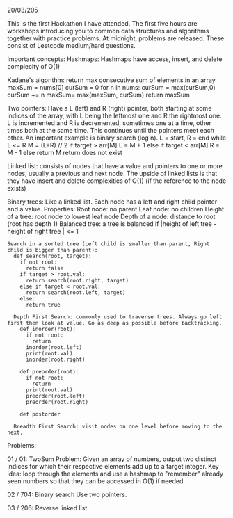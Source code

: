 20/03/205

This is the first Hackathon I have attended. The first five hours are workshops introducing you to common data structures and algorithms together with practice problems. 
At midnight, problems are released. These consist of Leetcode medium/hard questions.

Important concepts:
  Hashmaps:
  Hashmaps have access, insert, and delete complecity of O(1)

  Kadane's algorithm: return max consecutive sum of elements in an array
    maxSum = nums[0]
    curSum = 0
    for n in nums:
      curSum = max(curSum,0)
      curSum += n
      maxSum= max(maxSum, curSum)
    return maxSum

  Two pointers: 
  Have a L (left) and R (right) pointer, both starting at some indices of the array, with L being the leftmost one and R the rightmost one. L is incremented and R is decremented, sometimes one at a time, other times both at the same time. This continues until the pointers meet each other.
  An important example is binary search (log n).
    L = start, R = end
    while L <= R 
      M = (L+R) // 2
      if target > arr[M]
        L = M + 1
      else if target < arr[M]
        R = M - 1
      else
        return M
    return does not exist
  
  Linked list: consists of nodes that have a value and pointers to one or more nodes, usually a previous and next node. The upside of linked lists is that they have insert and delete complexities of O(1) (if the reference to the node exists)

  Binary trees: Like a linked list. Each node has a left and right child pointer and a value. Properties:
    Root node: no parent
    Leaf node: no children
    Height of a tree: root node to lowest leaf node
    Depth of a node: distance to root (root has depth 1)
    Balanced tree: a tree is balanced if |height of left tree - height of right tree | <= 1




    Search in a sorted tree (Left child is smaller than parent, Right child is bigger than parent):
      def search(root, target):
        if not root:
          return false
        if target > root.val:
          return search(root.right, target)
        else if target < root.val:
          return search(root.left, target)
        else:
          return true 
        
      Depth First Search: commonly used to traverse trees. Always go left first then look at value. Go as deep as possible before backtracking.
        def inorder(root):
          if not root:
            return
          inorder(root.left)
          print(root.val)
          inorder(root.right)
        
        def preorder(root):
          if not root:
            return
          print(root.val)
          preorder(root.left)
          preorder(root.right)

        def postorder
 
      Breadth First Search: visit nodes on one level before moving to the next.




Problems:

01 / 01: TwoSum
  Problem: Given an array of numbers, output two distinct indices for which their respective elements add up to a target integer.
  Key idea: loop through the elements and use a hashmap to "remember" already seen numbers so that they can be accessed in O(1) if needed.

02 / 704: Binary search
  Use two pointers.

03 / 206: Reverse linked list
